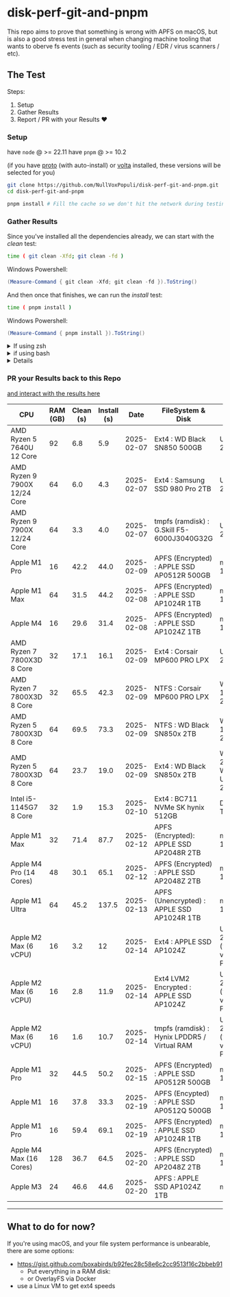 # disk-perf-git-and-pnpm

This repo aims to prove that something is wrong with APFS on macOS, but is also a good stress test in general when changing machine tooling that wants to oberve fs events (such as security tooling / EDR / virus scanners / etc).


## The Test

Steps:
1. Setup 
2. Gather Results 
3. Report / PR with your Results ❤️

### Setup

have `node` @ >= 22.11 
have `pnpm` @ >= 10.2

(if you have [proto](https://moonrepo.dev/proto) (with auto-install) or [volta](https://volta.sh/) installed, these versions will be selected for you)

```bash
git clone https://github.com/NullVoxPopuli/disk-perf-git-and-pnpm.git
cd disk-perf-git-and-pnpm

pnpm install # Fill the cache so we don't hit the network during testing
```

### Gather Results

Since you've installed all the dependencies already,
we can start with the _clean_ test:
```bash 
time ( git clean -Xfd; git clean -fd )
```


Windows Powershell:
```powershell
(Measure-Command { git clean -Xfd; git clean -fd }).ToString()
```

And then once that finishes, we can run the _install_ test:
```bash
time ( pnpm install )
```

Windows Powershell:
```powershell
(Measure-Command { pnpm install }).ToString()
```

<details><summary>If using zsh</summary>
  
your time will be `total`.

```bash
0.01s user 0.00s system 94% cpu 0.007 total
#.                              ^ this number
```

and round to the tenths decimal place

</details>

<detailS><summary>if using bash</summary>

your time will be `real`.

```bash
real    2.02s # this number
user    0.00s
sys     0.01s
```

and round to the tenths decimal place

</details>

<details><summay>How to find your disk info</summay>

#### MacOS

1. Apple Menu
2. "About this Mac" (a window appears)
3. "More Info..." (a window appears)
4. scroll down and click "System Report..." (a window appears)
5. in the left nav of this third window, click "NVMExpress"
  
</details>

### PR your Results back to this Repo

[and interact with the results here](https://markdown-table.nullvoxpopuli.com/?file=https%3A%2F%2Fraw.githubusercontent.com%2FNullVoxPopuli%2Fdisk-perf-git-and-pnpm%2Frefs%2Fheads%2Fmain%2FREADME.md&key=&cv=%5B%5B%22%20Clean%20(s)%20%22%2C%22%2300aa00%22%2C%22%23aa0000%22%5D,%5B%22%20Install%20(s)%20%22%2C%22%2300aa00%22%2C%22%23aa0000%22%5D%5D)

| CPU | RAM (GB) | Clean (s) | Install (s) | Date | FileSystem & Disk | OS |
| --- | -------- | --------- | ----------- | ---- | ----- | --- |
| AMD Ryzen 5 7640U 12 Core | 92 | 6.8 | 5.9 | 2025-02-07 | Ext4 : WD Black SN850 500GB | Ubuntu 24.04.1 |
| AMD Ryzen 9 7900X 12/24 Core | 64 | 6.0 | 4.3 | 2025-02-07 | Ext4 : Samsung SSD 980 Pro 2TB | Ubuntu 24.04.1 |
| AMD Ryzen 9 7900X 12/24 Core | 64 | 3.3 | 4.0 | 2025-02-07 | tmpfs (ramdisk) : G.Skill F5-6000J3040G32G | Ubuntu 24.04.1 |
| Apple M1 Pro | 16 | 42.2 | 44.0 | 2025-02-09 | APFS (Encrypted) : APPLE SSD AP0512R 500GB | macOS 15.3 |
| Apple M1 Max | 64 | 31.5 | 44.2 | 2025-02-08 | APFS (Encrypted) : APPLE SSD AP1024R 1TB | macOS 14.7.3 |
| Apple M4 | 16 | 29.6 | 31.4 | 2025-02-08 | APFS (Encrypted) : APPLE SSD AP1024Z 1TB | macOS 15.2 |
| AMD Ryzen 7 7800X3D 8 Core | 32 | 17.1 | 16.1 | 2025-02-09 | Ext4 : Corsair MP600 PRO LPX | Ubuntu 22.04.3 |
| AMD Ryzen 7 7800X3D 8 Core | 32 | 65.5 | 42.3 | 2025-02-09 | NTFS : Corsair MP600 PRO LPX | Windows 10 Pro 22H2 |
| AMD Ryzen 5 7800X3D 8 Core | 64 | 69.5 | 73.3 | 2025-02-09 | NTFS : WD Black SN850x 2TB | Windows 11 Pro 23H2 |
| AMD Ryzen 5 7800X3D 8 Core | 64 | 23.7 | 19.0 | 2025-02-09 | Ext4 : WD Black SN850x 2TB | W11 Pro 23H2 / WSL2 / Ubuntu 24.04 |
| Intel i5-1145G7 8 Core | 32 | 1.9 | 15.3 | 2025-02-10 | Ext4 : BC711 NVMe SK hynix 512GB | Debian Trixie |
| Apple M1 Max | 32 | 71.4 | 87.7 | 2025-02-12 | APFS (Encrypted): APPLE SSD AP2048R 2TB | macOS 14.6.1 |
| Apple M4 Pro (14 Cores) | 48 | 30.1 | 65.1 | 2025-02-12 | APFS (Encrypted) : APPLE SSD AP2048Z 2TB | macOS 15.3 |
| Apple M1 Ultra | 64 | 45.2 | 137.5 | 2025-02-13 | APFS (Unencrypted) : APPLE SSD AP1024R 1TB | macOS 15.3 |
| Apple M2 Max (6 vCPU) | 16 | 3.2 | 12 | 2025-02-14 | Ext4 : APPLE SSD AP1024Z | Ubuntu 24.04 (virtualized via Parallels) |
| Apple M2 Max (6 vCPU) | 16 | 2.8 | 11.9 | 2025-02-14 | Ext4 LVM2 Encrypted : APPLE SSD AP1024Z | Ubuntu 24.04 (virtualized via Parallels) |
| Apple M2 Max (6 vCPU) | 16 | 1.6 | 10.7 | 2025-02-14 | tmpfs (ramdisk) : Hynix LPDDR5 / Virtual RAM | Ubuntu 24.04 (virtualized via Parallels) |
| Apple M1 Pro | 32 | 44.5 | 50.2 | 2025-02-15 | APFS (Encrypted) : APPLE SSD AP0512R 500GB | macOS 15.3 |
| Apple M1 | 16 | 37.8 | 33.3 | 2025-02-19 | APFS (Encypted) : APPLE SSD AP0512Q 500GB | macOS 15.3.1 |
| Apple M1 Pro | 16 | 59.4 | 69.1 | 2025-02-19 | APFS (Encrypted) : APPLE SSD AP1024R 1TB | macOS 14.7.3 |
| Apple M4 Max (16 Cores) | 128 | 36.7 | 64.5 | 2025-02-20 | APFS (Encrypted) : APPLE SSD AP2048Z 2TB | macOS 15.2 |
| Apple M3 | 24 | 46.6 | 44.6 | 2025-02-20 | APFS : APPLE SSD AP1024Z 1TB | macOS |

----------------------

## What to do for now?

If you're using macOS, and your file system performance is unbearable, there are some options:

- https://gist.github.com/boxabirds/b92fec28c58e6c2cc9513f16c2bbeb91
  - Put everything in a RAM disk: 
  - or OverlayFS via Docker 
- use a Linux VM to get ext4 speeds







